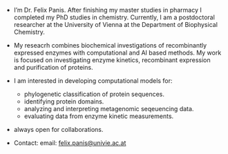 - I’m Dr. Felix Panis. After finishing my master studies in pharmacy I completed my PhD studies in chemistry. Currently, I am a postdoctoral researcher at the University of Vienna at the Department of Biophysical Chemistry.
  
- My reseacrh combines biochemical investigations of recombinantly expressed enzymes with computational and AI based methods. My work is focused on investigating enzyme kinetics, recombinant expression and purification of proteins.
  
- I am interested in developing computational models for:
  * phylogenetic classification of protein sequences.
  * identifying protein domains.
  * analyzing and interpreting metagenomic seqeuencing data.
  * evaluating data from enzyme kinetic measurements.
 
- always open for collaborations.

- Contact:
  email: felix.panis@univie.ac.at


<!---
FelixP91/FelixP91 is a ✨ special ✨ repository because its `README.md` (this file) appears on your GitHub profile.
You can click the Preview link to take a look at your changes.
--->
